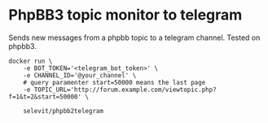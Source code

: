 # PhpBB3 topic monitor to telegram

Sends new messages from a phpbb topic to a telegram channel.
Tested on phpbb3.

```
docker run \
    -e BOT_TOKEN='<telegram_bot_token>' \
    -e CHANNEL_ID='@your_channel' \
    # query paramenter start=50000 means the last page
    -e TOPIC_URL='http://forum.example.com/viewtopic.php?f=1&t=2&start=50000' \

    selevit/phpbb2telegram
```
